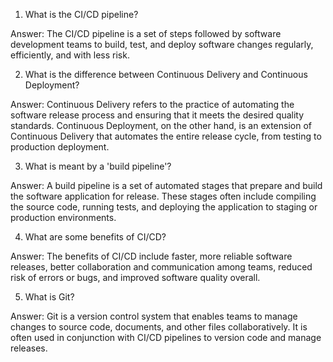 

1. What is the CI/CD pipeline?

Answer: The CI/CD pipeline is a set of steps followed by software development teams to build, test, and deploy software changes regularly, efficiently, and with less risk.

2. What is the difference between Continuous Delivery and Continuous Deployment?

Answer: Continuous Delivery refers to the practice of automating the software release process and ensuring that it meets the desired quality standards. Continuous Deployment, on the other hand, is an extension of Continuous Delivery that automates the entire release cycle, from testing to production deployment.

3. What is meant by a 'build pipeline'?

Answer: A build pipeline is a set of automated stages that prepare and build the software application for release. These stages often include compiling the source code, running tests, and deploying the application to staging or production environments.

4. What are some benefits of CI/CD?

Answer: The benefits of CI/CD include faster, more reliable software releases, better collaboration and communication among teams, reduced risk of errors or bugs, and improved software quality overall.

5. What is Git?

Answer: Git is a version control system that enables teams to manage changes to source code, documents, and other files collaboratively. It is often used in conjunction with CI/CD pipelines to version code and manage releases.